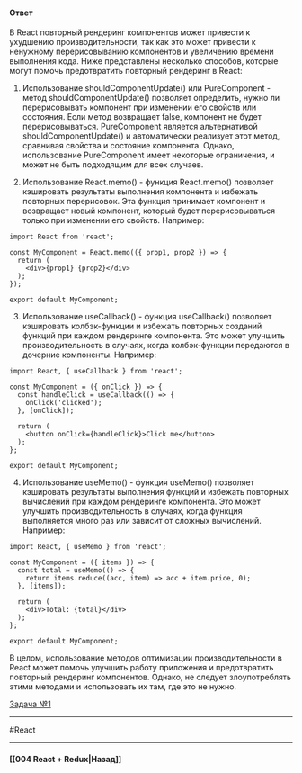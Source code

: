 #### Ответ

В React повторный рендеринг компонентов может привести к ухудшению производительности, так как это может привести к ненужному перерисовыванию компонентов и увеличению времени выполнения кода. Ниже представлены несколько способов, которые могут помочь предотвратить повторный рендеринг в React:

1. Использование shouldComponentUpdate() или PureComponent - метод shouldComponentUpdate() позволяет определить, нужно ли перерисовывать компонент при изменении его свойств или состояния. Если метод возвращает false, компонент не будет перерисовываться. PureComponent является альтернативой shouldComponentUpdate() и автоматически реализует этот метод, сравнивая свойства и состояние компонента. Однако, использование PureComponent имеет некоторые ограничения, и может не быть подходящим для всех случаев.
    
2. Использование React.memo() - функция React.memo() позволяет кэшировать результаты выполнения компонента и избежать повторных перерисовок. Эта функция принимает компонент и возвращает новый компонент, который будет перерисовываться только при изменении его свойств. Например:
    

```
import React from 'react';

const MyComponent = React.memo(({ prop1, prop2 }) => {
  return (
    <div>{prop1} {prop2}</div>
  );
});

export default MyComponent;
```

3. Использование useCallback() - функция useCallback() позволяет кэшировать колбэк-функции и избежать повторных созданий функций при каждом рендеринге компонента. Это может улучшить производительность в случаях, когда колбэк-функции передаются в дочерние компоненты. Например:

```
import React, { useCallback } from 'react';

const MyComponent = ({ onClick }) => {
  const handleClick = useCallback(() => {
    onClick('clicked');
  }, [onClick]);

  return (
    <button onClick={handleClick}>Click me</button>
  );
};

export default MyComponent;
```

4. Использование useMemo() - функция useMemo() позволяет кэшировать результаты выполнения функций и избежать повторных вычислений при каждом рендеринге компонента. Это может улучшить производительность в случаях, когда функция выполняется много раз или зависит от сложных вычислений. Например:

```
import React, { useMemo } from 'react';

const MyComponent = ({ items }) => {
  const total = useMemo(() => {
    return items.reduce((acc, item) => acc + item.price, 0);
  }, [items]);

  return (
    <div>Total: {total}</div>
  );
};

export default MyComponent;
```

В целом, использование методов оптимизации производительности в React может помочь улучшить работу приложения и предотвратить повторный рендеринг компонентов. Однако, не следует злоупотреблять этими методами и использовать их там, где это не нужно.

[Задача №1](https://codesandbox.io/s/react-senior-rerender-nfdgns)

____
#React

____

#### [[004 React + Redux|Назад]]